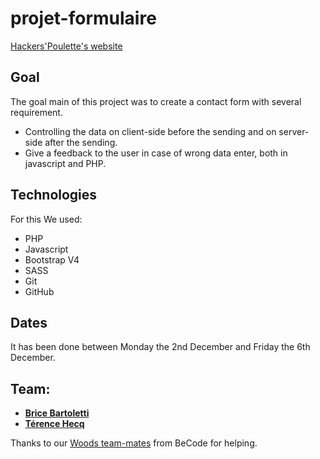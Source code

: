 # projet-formulaire

[Hackers'Poulette's website](https://form-project-bbth.000webhostapp.com/)

## Goal

The goal main of this project was to create a contact form with several requirement.

- Controlling the data on client-side before the sending and on server-side after the sending.
- Give a feedback to the user in case of wrong data enter, both in javascript and PHP.

## Technologies

For this We used:

- PHP
- Javascript
- Bootstrap V4
- SASS
- Git
- GitHub

## Dates

It has been done between Monday the 2nd December and Friday the 6th December.

## Team:

- [**Brice Bartoletti**](https://github.com/Levizar)
- [**Térence Hecq**](https://github.com/terencehecq)

Thanks to our [Woods team-mates](https://github.com/orgs/becodeorg/teams/crl-woods-2-15) from BeCode for helping.
